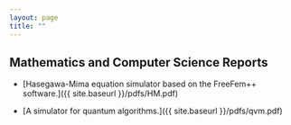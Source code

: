 ```yaml
---
layout: page
title: ""
---
```


## Mathematics and Computer Science Reports

* [Hasegawa-Mima equation simulator based on the FreeFem++ software.]({{ site.baseurl }}/pdfs/HM.pdf)

* [A simulator for quantum algorithms.]({{ site.baseurl }}/pdfs/qvm.pdf)
